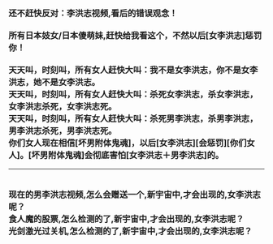 <h3>
<br>还不赶快反对：李洪志视频,看后的错误观念！
<br>
<br>所有日本妓女/日本傻萌妹,赶快给我看这个，不然以后[女李洪志]惩罚你！
<br>
<br>天天叫，时刻叫，所有女人赶快大叫：我不是女李洪志，你不是女李洪志，她不是女李洪志。
<br>天天叫，时刻叫，所有女人赶快大叫：杀死女李洪志，杀女李洪志，女李洪志杀死，女李洪志死。
<br>天天叫，时刻叫，所有女人赶快大叫：杀死男李洪志，杀男李洪志，男李洪志杀死，男李洪志死。
<br>你们女人现在相信[坏男附体鬼魂]，以后[女李洪志][会惩罚][你们女人]。[坏男附体鬼魂]会彻底害怕[女李洪志＋男李洪志]的。
<hr>
<br>现在的男李洪志视频,怎么会赠送一个,新宇宙中,才会出现的,女李洪志呢？
<br>食人魔的股票,怎么检测的了,新宇宙中,才会出现的,女李洪志呢？
<br>光剑激光过关机,怎么检测的了,新宇宙中,才会出现的,女李洪志呢？
<br>
</h3>
